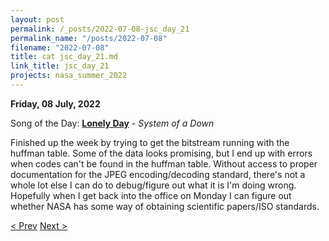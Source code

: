 ```yaml
---
layout: post
permalink: /_posts/2022-07-08-jsc_day_21
permalink_name: "/posts/2022-07-08"
filename: "2022-07-08"
title: cat jsc_day_21.md
link_title: jsc_day_21
projects: nasa_summer_2022
---
```

**Friday, 08 July, 2022**

Song of the Day: [**Lonely Day**](https://youtu.be/DnGdoEa1tPg) - *System of a Down*

Finished up the week by trying to get the bitstream running with the huffman table. Some of the data looks promising, but I end up with errors when codes can't be found in the huffman table. Without access to proper documentation for the JPEG encoding/decoding standard, there's not a whole lot else I can do to debug/figure out what it is I'm doing wrong. Hopefully when I get back into the office on Monday I can figure out whether NASA has some way of obtaining scientific papers/ISO standards.

[< Prev](/_posts/2022-07-07-jsc_day_20)    [Next >](/_posts/2022-07-11-jsc_day_22)
